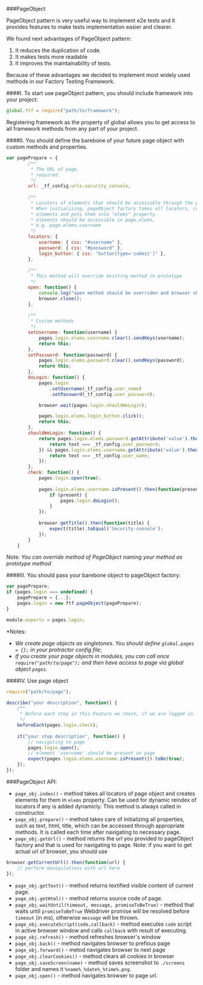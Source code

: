 ###PageObject

PageObject pattern is very useful way to implement e2e tests and it provides features to make tests implementation easier and clearer.

We found next advantages of PageObject pattern:

1. It reduces the duplication of code.
2. It makes tests more readable
3. It improves the maintainability of tests.

Because of these advantages we decided to implement most widely used methods in our Factory Testing Framework.

####I. To start use pageObject pattern, you should include framework into your project:

```js
global.ftf = require("path/to/framework");
```

Registering framework as the property of global allows you to get access to all framework methods from any part of your project.

####II. You should define the barebone of your future page object with custom methods and properties. 

```js
var pagePrepare = {
        /**
         * The URL of page. 
         * required.
         */
        url: _tf_config.urls.security_console,
        
        /**
         * Locators of elements that should be accessible through the page.
         * When initializing, pageObject factory takes all locators, creates 
         * elements and puts them into "elems" property.
         * elements should be accessible in page.elems, 
         * e.g. page.elems.username
         */
        locators: {
            username: { css: "#username" },
            password: { css: "#password" },
            login_button: { css: "button[type='submit']" },
        },
        
        /**
         * This method will override existing method in prototype
         */
        open: function() {
            console.log("open method should be overriden and browser should be closed");
            browser.close();
        },
        
        /**
         * Custom methods
         */
        setUsername: function(username) {
            pages.login.elems.username.clear().sendKeys(username);
            return this;
        },
        setPassword: function(password) {
            pages.login.elems.password.clear().sendKeys(password);
            return this;
        },
        doLogin: function() {
            pages.login
                .setUsername(_tf_config.user_name)
                .setPassword(_tf_config.user_password);

            browser.wait(pages.login.shouldWeLogin);

            pages.login.elems.login_button.click();
            return this;
        },
        shouldWeLogin: function() {
            return pages.login.elems.password.getAttribute('value').then(function(text) {
                return text === _tf_config.user_password;
            }) && pages.login.elems.username.getAttribute('value').then(function(text) {
                return text === _tf_config.user_name;
            });                    
        },
        check: function() {
            pages.login.open(true);
            
            pages.login.elems.username.isPresent().then(function(present) {
                if (present) {
                    pages.login.doLogin();
                } 
            });
            
            browser.getTitle().then(function(title) {
                expect(title).toEqual('Security-console');
            });
        }
    }
```

Note: _You can override method of PageObject naming your method as prototype method_

####III. You should pass your barebone object to pageObject factory:

```js
var pagePrepare;
if (pages.login === undefined) {
    pagePrepare = {...};
    pages.login = new ftf.pageObject(pagePrepare);
}

module.exports = pages.login;
```

*Notes: 

* _We create page objects as singletones. You should define `global.pages = {};` in your protractor config file_;
* _If you create your page objects in modules, you can call once `require("path/to/page");` and then have access to page via global object `pages`._ 

####IV. Use page object

```js
require("path/to/page");

describe("your description", function() {
    /**
     * Before each step in this Feature we check, if we are logged in. If no, we do log in.
     */
    beforeEach(pages.login.check);
    
    it("your step description", function() {
        // navigating to page
        pages.login.open();
        // element 'username' should be present on page
        expect(pages.login.elems.username.isPresent()).toBe(true);
    }); 
});
```

###PageObject API:

* `page_obj.index()` - method takes all locators of page object and creates elements for them in `elems` property. Can be used for dynamic reindex of locators if any is added dynamicly. This method is always called in constructor.
* `page_obj.prepare()` - method takes care of initializing all properties, such as text, html, title, which can be accessed through appropriate methods. It is called each time after navigating to necessary page.
* `page_obj.getUrl()` - method returns the url you provided to pageObject factory and that is used for navigating to page. Note: if you want to get actual url of browser, you should use 

```js
browser.getCurrentUrl().then(function(url) {
    // perform manipulations with url here
});
```

* `page_obj.getText()` - method returns textified visible content of current page.
* `page_obj.getHtml()` - method returns source code of page.
* `page_obj.waitUntil(timeout, message, promiseToBeTrue)` - method that waits until `promiseToBeTrue` Webdriver promise will be resolved before `timeout` (in ms), otherwise `message` will be thrown.
* `page_obj.executeScript(code,callback)` - method executes `code` script in active browser window and calls `callback` with result of executing.
* `page_obj.refresh()` - method refreshes browser's window
* `page_obj.back()` - method navigates browser to prefious page
* `page_obj.forward()` - metod navigates browser to next page
* `page_obj.clearCookies()` - method clears all cookies in browser
* `page_obj.saveScreen(name)` - method saves screenshot to `./screens` folder and names it `%name%_%date%_%time%.png`.
* `page_obj.open()` - method navigates browser to page url.